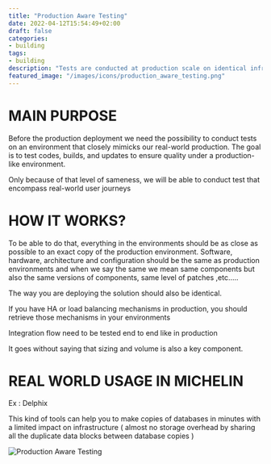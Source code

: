```yaml
---
title: "Production Aware Testing"
date: 2022-04-12T15:54:49+02:00
draft: false
categories:
- building
tags:
- building
description: "Tests are conducted at production scale on identical infrastructure. They encompass real-world user journeys"
featured_image: "/images/icons/production_aware_testing.png"
---
```


# MAIN PURPOSE

Before the production deployment we need the possibility to conduct tests on an environment that closely mimicks our real-world production.
The goal is to test codes, builds, and updates to ensure quality under a production-like environment.

Only because of that level of sameness, we will be able to conduct test that encompass real-world user journeys

# HOW IT WORKS?

To be able to do that, everything in the environments should be as close as possible to an exact copy of the production environment.
Software, hardware, architecture and configuration should be the same as production environments and when we say the same we mean same components but also the same versions of components, same level of patches ,etc…..

The way you are deploying the solution should also be identical.

If you have HA or load balancing mechanisms in production, you should retrieve those mechanisms in your environments

Integration flow need to be tested end to end like in production

It goes without saying that sizing and volume is also a key component.


# REAL WORLD USAGE IN MICHELIN

Ex : Delphix

This kind of tools can help you to make copies of databases in minutes with a limited impact on infrastructure ( almost no storage overhead by sharing all the duplicate data blocks between database copies )  

![Production Aware Testing](/images/building/production_aware_testing.png)
